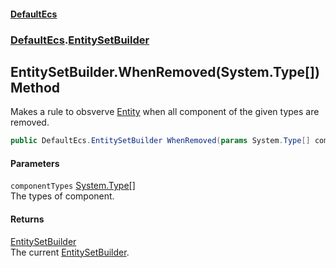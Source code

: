 #### [DefaultEcs](./index.md 'index')
### [DefaultEcs](./DefaultEcs.md 'DefaultEcs').[EntitySetBuilder](./DefaultEcs-EntitySetBuilder.md 'DefaultEcs.EntitySetBuilder')
## EntitySetBuilder.WhenRemoved(System.Type[]) Method
Makes a rule to obsverve [Entity](./DefaultEcs-Entity.md 'DefaultEcs.Entity') when all component of the given types are removed.  
```C#
public DefaultEcs.EntitySetBuilder WhenRemoved(params System.Type[] componentTypes);
```
#### Parameters
<a name='DefaultEcs-EntitySetBuilder-WhenRemoved(System-Type--)-componentTypes'></a>
`componentTypes` [System.Type](https://docs.microsoft.com/en-us/dotnet/api/System.Type 'System.Type')[[]](https://docs.microsoft.com/en-us/dotnet/api/System.Array 'System.Array')  
The types of component.  
  
#### Returns
[EntitySetBuilder](./DefaultEcs-EntitySetBuilder.md 'DefaultEcs.EntitySetBuilder')  
The current [EntitySetBuilder](./DefaultEcs-EntitySetBuilder.md 'DefaultEcs.EntitySetBuilder').  

